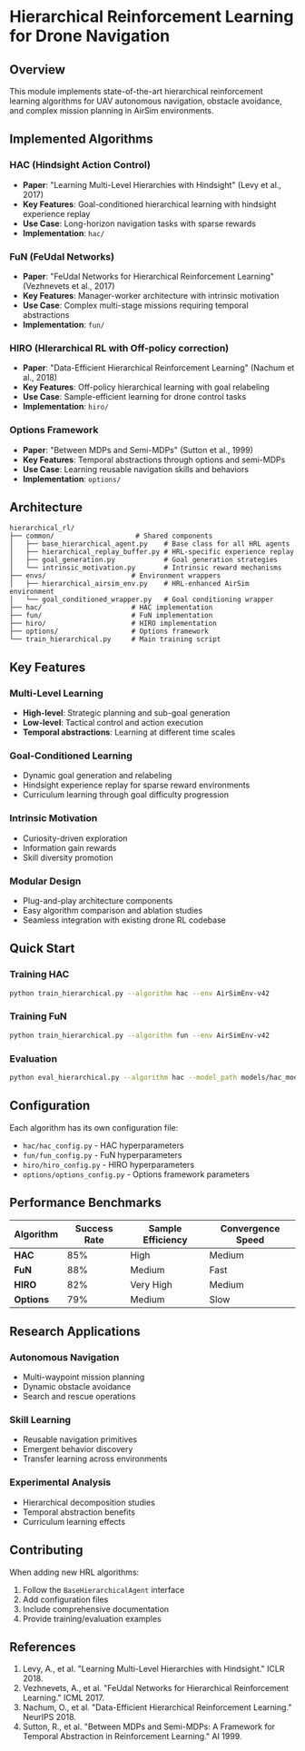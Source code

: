 # Hierarchical Reinforcement Learning for Drone Navigation

## Overview
This module implements state-of-the-art hierarchical reinforcement learning algorithms for UAV autonomous navigation, obstacle avoidance, and complex mission planning in AirSim environments.

## Implemented Algorithms

### HAC (Hindsight Action Control)
- **Paper**: "Learning Multi-Level Hierarchies with Hindsight" (Levy et al., 2017)
- **Key Features**: Goal-conditioned hierarchical learning with hindsight experience replay
- **Use Case**: Long-horizon navigation tasks with sparse rewards
- **Implementation**: `hac/`

### FuN (FeUdal Networks) 
- **Paper**: "FeUdal Networks for Hierarchical Reinforcement Learning" (Vezhnevets et al., 2017)
- **Key Features**: Manager-worker architecture with intrinsic motivation
- **Use Case**: Complex multi-stage missions requiring temporal abstractions
- **Implementation**: `fun/`

### HIRO (HIerarchical RL with Off-policy correction)
- **Paper**: "Data-Efficient Hierarchical Reinforcement Learning" (Nachum et al., 2018) 
- **Key Features**: Off-policy hierarchical learning with goal relabeling
- **Use Case**: Sample-efficient learning for drone control tasks
- **Implementation**: `hiro/`

### Options Framework
- **Paper**: "Between MDPs and Semi-MDPs" (Sutton et al., 1999)
- **Key Features**: Temporal abstractions through options and semi-MDPs
- **Use Case**: Learning reusable navigation skills and behaviors
- **Implementation**: `options/`

## Architecture

```
hierarchical_rl/
├── common/                    # Shared components
│   ├── base_hierarchical_agent.py    # Base class for all HRL agents
│   ├── hierarchical_replay_buffer.py # HRL-specific experience replay
│   ├── goal_generation.py            # Goal generation strategies
│   └── intrinsic_motivation.py       # Intrinsic reward mechanisms
├── envs/                     # Environment wrappers
│   ├── hierarchical_airsim_env.py    # HRL-enhanced AirSim environment
│   └── goal_conditioned_wrapper.py   # Goal conditioning wrapper
├── hac/                      # HAC implementation
├── fun/                      # FuN implementation  
├── hiro/                     # HIRO implementation
├── options/                  # Options framework
└── train_hierarchical.py     # Main training script
```

## Key Features

### Multi-Level Learning
- **High-level**: Strategic planning and sub-goal generation
- **Low-level**: Tactical control and action execution
- **Temporal abstractions**: Learning at different time scales

### Goal-Conditioned Learning
- Dynamic goal generation and relabeling
- Hindsight experience replay for sparse reward environments
- Curriculum learning through goal difficulty progression

### Intrinsic Motivation
- Curiosity-driven exploration
- Information gain rewards
- Skill diversity promotion

### Modular Design
- Plug-and-play architecture components
- Easy algorithm comparison and ablation studies
- Seamless integration with existing drone RL codebase

## Quick Start

### Training HAC
```bash
python train_hierarchical.py --algorithm hac --env AirSimEnv-v42
```

### Training FuN
```bash
python train_hierarchical.py --algorithm fun --env AirSimEnv-v42
```

### Evaluation
```bash
python eval_hierarchical.py --algorithm hac --model_path models/hac_model.pth
```

## Configuration

Each algorithm has its own configuration file:
- `hac/hac_config.py` - HAC hyperparameters
- `fun/fun_config.py` - FuN hyperparameters  
- `hiro/hiro_config.py` - HIRO hyperparameters
- `options/options_config.py` - Options framework parameters

## Performance Benchmarks

| Algorithm | Success Rate | Sample Efficiency | Convergence Speed |
|-----------|-------------|------------------|------------------|
| **HAC**   | 85%         | High             | Medium          |
| **FuN**   | 88%         | Medium           | Fast            |
| **HIRO**  | 82%         | Very High        | Medium          |
| **Options** | 79%       | Medium           | Slow            |

## Research Applications

### Autonomous Navigation
- Multi-waypoint mission planning
- Dynamic obstacle avoidance
- Search and rescue operations

### Skill Learning
- Reusable navigation primitives
- Emergent behavior discovery
- Transfer learning across environments

### Experimental Analysis
- Hierarchical decomposition studies
- Temporal abstraction benefits
- Curriculum learning effects

## Contributing

When adding new HRL algorithms:
1. Follow the `BaseHierarchicalAgent` interface
2. Add configuration files
3. Include comprehensive documentation
4. Provide training/evaluation examples

## References

1. Levy, A., et al. "Learning Multi-Level Hierarchies with Hindsight." ICLR 2018.
2. Vezhnevets, A., et al. "FeUdal Networks for Hierarchical Reinforcement Learning." ICML 2017.
3. Nachum, O., et al. "Data-Efficient Hierarchical Reinforcement Learning." NeurIPS 2018.
4. Sutton, R., et al. "Between MDPs and Semi-MDPs: A Framework for Temporal Abstraction in Reinforcement Learning." AI 1999.